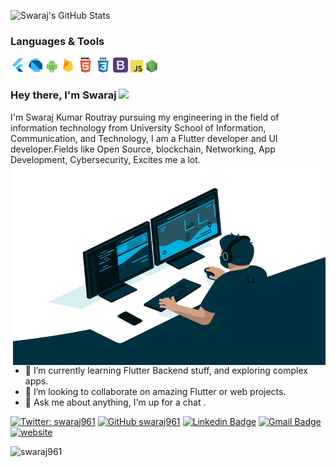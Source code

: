![Swaraj's GitHub Stats](https://github-readme-stats.vercel.app/api?username=swaraj961&count_private=true&show_icons=true&theme=algolia )

### Languages & Tools

<code><img width=24px src="https://raw.githubusercontent.com/github/explore/80688e429a7d4ef2fca1e82350fe8e3517d3494d/topics/flutter/flutter.png"></code>
<code><img width=24px src="https://raw.githubusercontent.com/github/explore/80688e429a7d4ef2fca1e82350fe8e3517d3494d/topics/dart/dart.png"></code>
<code><img height="20" src="https://raw.githubusercontent.com/github/explore/80688e429a7d4ef2fca1e82350fe8e3517d3494d/topics/android/android.png"></code>
<code><img width=24px src="https://raw.githubusercontent.com/github/explore/80688e429a7d4ef2fca1e82350fe8e3517d3494d/topics/firebase/firebase.png"></code>
<code><img width=24px src="https://raw.githubusercontent.com/github/explore/80688e429a7d4ef2fca1e82350fe8e3517d3494d/topics/html/html.png"></code>
<code><img width=24px src="https://raw.githubusercontent.com/github/explore/80688e429a7d4ef2fca1e82350fe8e3517d3494d/topics/css/css.png"></code>
<code><img width=24px src="https://raw.githubusercontent.com/github/explore/80688e429a7d4ef2fca1e82350fe8e3517d3494d/topics/bootstrap/bootstrap.png"></code>
<code><img height="20" src="https://raw.githubusercontent.com/github/explore/80688e429a7d4ef2fca1e82350fe8e3517d3494d/topics/javascript/javascript.png"></code>
<code><img height="20" src="https://raw.githubusercontent.com/github/explore/80688e429a7d4ef2fca1e82350fe8e3517d3494d/topics/nodejs/nodejs.png"></code>




 ### Hey there, I'm Swaraj <img src="https://media.giphy.com/media/hvRJCLFzcasrR4ia7z/giphy.gif" width="25px">

I'm Swaraj Kumar Routray pursuing my engineering in the field of information technology from University School of Information, Communication, and Technology, I am a Flutter developer and UI developer.Fields like  Open Source, blockchain, Networking,  App Development, Cybersecurity, Excites me a lot. 
<img align="right" alt="GIF" src="code.gif" width="500" height="320" />
- 🌱 I’m currently learning Flutter Backend stuff, and exploring complex apps.
- 👯 I’m looking to collaborate on amazing Flutter or web projects. 
- 💬 Ask me about anything, I'm up for a chat .

[![Twitter: swaraj961](https://img.shields.io/twitter/follow/swaraj961?style=social)](https://twitter.com/swaraj961) [![GitHub swaraj961](https://img.shields.io/github/followers/swaraj961?label=follow&style=social)](https://github.com/swaraj961)
[![Linkedin Badge](https://img.shields.io/badge/-SwarajRoutray-blue?style=flat-square&logo=Linkedin&logoColor=white&link=https://www.linkedin.com/in/swaraj961/)](https://www.linkedin.com/in/swaraj961/)  [![Gmail Badge](https://img.shields.io/badge/-SwarajRoutray-c14438?style=flat-square&logo=Gmail&logoColor=white&link=mailto:swarajroutray961@gmail.com)](mailto:swarajroutray961@gmail.com)
[![website](https://img.shields.io/badge/Swaraj-Portfolio-2648ff?style=flat-square&logo=google-chrome)](https://swaraj-portfolio.web.app/) <p align="left"> <img src="https://komarev.com/ghpvc/?username=swaraj961&label=Profile Views&color=blue&style=plastic" alt="swaraj961" /> </p>
